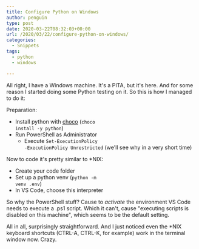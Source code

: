 ```yaml
---
title: Configure Python on Windows
author: penguin
type: post
date: 2020-03-22T08:32:03+00:00
url: /2020/03/22/configure-python-on-windows/
categories:
  - Snippets
tags:
  - python
  - windows

---
```

All right, I have a Windows machine. It's a PITA, but it's here. And for some reason I started doing some Python testing on it. So this is how I managed to do it:

Preparation:

  * Install python with [choco][1] (<code class="EnlighterJSRAW" data-enlighter-language="null">choco install -y python</code>)
  * Run PowerShell as Administrator
      * Execute <code class="EnlighterJSRAW" data-enlighter-language="null">Set-ExecutionPolicy -ExecutionPolicy Unrestricted</code> (we'll see why in a very short time)

Now to code it's pretty similar to *NIX:

  * Create your code folder
  * Set up a python venv (<code class="EnlighterJSRAW" data-enlighter-language="null">python -m venv .env</code>)
  * In VS Code, choose this interpreter

So why the PowerShell stuff? Cause to _activate_ the environment VS Code needs to execute a .ps1 script. Which it can't, cause "executing scripts is disabled on this machine", which seems to be the default setting.

All in all, surprisingly straightforward. And I just noticed even the *NIX keyboard shortcuts (CTRL-A, CTRL-K, for example) work in the terminal window now. Crazy.

 [1]: https://chocolatey.org/